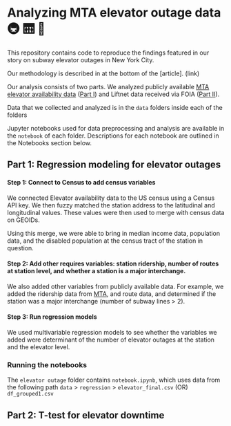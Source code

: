 
# Analyzing MTA elevator outage data 🚇 🛗 🚧

This repository contains code to reproduce the findings featured in our story on subway elevator outages in New York City.

Our methodology is described in at the bottom of the [article]. (link)

Our analysis consists of two parts. We analyzed publicly available [MTA elevator availability data](https://metrics.mta.info/?subway/elevatorescalatoravailability) ([Part I](#part-1-regression-modeling-for-elevator-outages)) and Liftnet data received via FOIA ([Part II](#part-2-t-test-for-elevator-downtime)). 

Data that we collected and analyzed is in the `data` folders inside each of the folders 

Jupyter notebooks used for data preprocessing and analysis are available in the `notebook` of each folder. Descriptions for each notebook are outlined in the Notebooks section below.

## Part 1: Regression modeling for elevator outages

#### Step 1: Connect to Census to add census variables

We connected Elevator availability data to the US census using a Census API key. We then fuzzy matched the station address to the latitudinal and longitudinal values. These values were then used to merge with census data on GEOIDs.

Using this merge, we were able to bring in median income data, population data, and the disabled population at the census tract of the station in question.

#### Step 2: Add other requires variables: station ridership, number of routes at station level, and whether a station is a major interchange.

We also added other variables from publicly available data. For example, we added the ridership data from [MTA](https://new.mta.info/agency/new-york-city-transit/subway-bus-ridership-2022), and route data, and determined if the station was a major interchange (number of subway lines > 2).

#### Step 3: Run regression models

We used multivariable regression models to see whether the variables we added were determinant of the number of elevator outages at the station and the elevator level.

### Running the notebooks

The `elevator outage` folder contains `notebook.ipynb`, which uses data from the following path `data` > `regression` > `elevator_final.csv` (OR) `df_grouped1.csv`

## Part 2: T-test for elevator downtime

```




